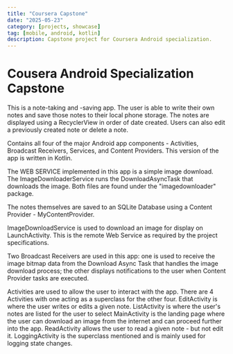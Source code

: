 ```yaml
---
title: "Coursera Capstone"
date: "2025-05-23"
category: [projects, showcase]
tag: [mobile, android, kotlin]
description: Capstone project for Coursera Android specialization.
---
```


# Cousera Android Specialization Capstone

This is a note-taking and -saving app. The user is able to write their own notes and save those notes to their local phone storage. The notes are displayed using a RecyclerView in order of date created. Users can also edit a previously created note or delete a note.

Contains all four of the major Android app components - Activities, Broadcast Receivers, Services, and Content Providers. This version of the app is written in Kotlin.

The WEB SERVICE implemented in this app is a simple image download. The ImageDownloaderService runs the DownloadAsyncTask that downloads the image. Both files are found under the "imagedownloader" package.

The notes themselves are saved to an SQLite Database using a Content Provider - MyContentProvider.

ImageDownloadService is used to download an image for display on LaunchActivity. This is the remote Web Service as required by the project specifications.

Two Broadcast Receivers are used in this app: one is used to receive the image bitmap data from the Download Async Task that handles the image download process; the other displays notifications to the user when Content Provider tasks are executed.

Activities are used to allow the user to interact with the app. There are 4 Activities with one acting as a superclass for the other four. EditActivity is where the user writes or edits a given note. ListActivity is where the user's notes are listed for the user to select MainActivity is the landing page where the user can download an image from the internet and can proceed further into the app. ReadActivity allows the user to read a given note - but not edit it. LoggingActivity is the superclass mentioned and is mainly used for logging state changes.